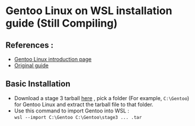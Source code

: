 # Gentoo Linux on WSL installation guide (Still Compiling)
## References :  
- [Gentoo Linux introduction page](https://wiki.gentoo.org/wiki/Handbook:AMD64/Installation/About#Welcome)  
- [Original guide](https://wiki.gentoo.org/wiki/Gentoo_in_WSL)

## Basic Installation
- Download a stage 3 tarball [here](https://www.gentoo.org/downloads/) , pick a folder (For example, `C:\Gentoo`) for Gentoo Linux and extract the tarball file to that folder.
- Use this command to import Gentoo into WSL :  
  `wsl --import C:\Gentoo C:\Gentoo\stage3 ... .tar`  
